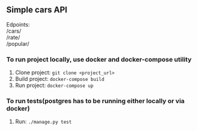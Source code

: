 ## Simple cars API
Edpoints:  
/cars/  
/rate/  
/popular/  

### To run project locally, use docker and docker-compose utility
1. Clone project: ```git clone <project_url>```
2. Build project: ```docker-compose build```
3. Run project: ```docker-compose up```

### To run tests(postgres has to be running either locally or via docker)
1. Run: ```./manage.py test```
